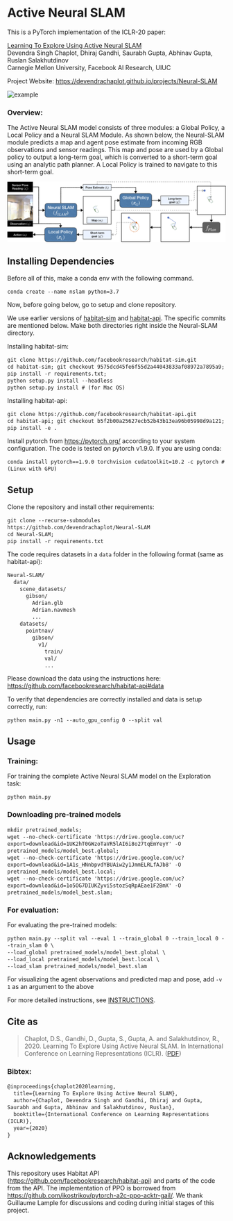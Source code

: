 # Active Neural SLAM
This is a PyTorch implementation of the ICLR-20 paper:

[Learning To Explore Using Active Neural SLAM](https://openreview.net/pdf?id=HklXn1BKDH)<br />
Devendra Singh Chaplot, Dhiraj Gandhi, Saurabh Gupta, Abhinav Gupta, Ruslan Salakhutdinov<br />
Carnegie Mellon University, Facebook AI Research, UIUC

Project Website: https://devendrachaplot.github.io/projects/Neural-SLAM

![example](./docs/example.gif)

### Overview:
The Active Neural SLAM model consists of three modules: a Global Policy, a Local Policy and a Neural SLAM Module. 
As shown below, the Neural-SLAM module predicts a map and agent pose estimate from incoming RGB observations and 
sensor readings. This map and pose are used by a Global policy to output a long-term goal, which is converted to 
a short-term goal using an analytic path planner. A Local Policy is trained to navigate to this short-term goal.

![overview](./docs/overview.png)


## Installing Dependencies
Before all of this, make a conda env with the following command.

```
conda create --name nslam python=3.7
```
Now, before going below, go to setup and clone repository.

We use earlier versions of [habitat-sim](https://github.com/facebookresearch/habitat-sim) and [habitat-api](https://github.com/facebookresearch/habitat-api). The specific commits are mentioned below.
Make both directories right inside the Neural-SLAM directory.

Installing habitat-sim:
```
git clone https://github.com/facebookresearch/habitat-sim.git
cd habitat-sim; git checkout 9575dcd45fe6f55d2a44043833af08972a7895a9; 
pip install -r requirements.txt; 
python setup.py install --headless
python setup.py install # (for Mac OS)

```

Installing habitat-api:
```
git clone https://github.com/facebookresearch/habitat-api.git
cd habitat-api; git checkout b5f2b00a25627ecb52b43b13ea96b05998d9a121; 
pip install -e .
```

Install pytorch from https://pytorch.org/ according to your system configuration. The code is tested on pytorch v1.9.0. If you are using conda:
```
conda install pytorch==1.9.0 torchvision cudatoolkit=10.2 -c pytorch #(Linux with GPU)
```

## Setup
Clone the repository and install other requirements:
```
git clone --recurse-submodules https://github.com/devendrachaplot/Neural-SLAM
cd Neural-SLAM;
pip install -r requirements.txt
```

The code requires datasets in a `data` folder in the following format (same as habitat-api):
```
Neural-SLAM/
  data/
    scene_datasets/
      gibson/
        Adrian.glb
        Adrian.navmesh
        ...
    datasets/
      pointnav/
        gibson/
          v1/
            train/
            val/
            ...
```
Please download the data using the instructions here: https://github.com/facebookresearch/habitat-api#data

To verify that dependencies are correctly installed and data is setup correctly, run:
```
python main.py -n1 --auto_gpu_config 0 --split val
```


## Usage

### Training:
For training the complete Active Neural SLAM model on the Exploration task:
```
python main.py
```

### Downloading pre-trained models
```
mkdir pretrained_models;
wget --no-check-certificate 'https://drive.google.com/uc?export=download&id=1UK2hT0GWzoTaVR5lAI6i8o27tqEmYeyY' -O pretrained_models/model_best.global;
wget --no-check-certificate 'https://drive.google.com/uc?export=download&id=1A1s_HNnbpvdYBUAiw2y1JmmELRLfAJb8' -O pretrained_models/model_best.local;
wget --no-check-certificate 'https://drive.google.com/uc?export=download&id=1o5OG7DIUKZyvi5stozSqRpAEae1F2BmX' -O pretrained_models/model_best.slam;
```

### For evaluation:
For evaluating the pre-trained models:
```
python main.py --split val --eval 1 --train_global 0 --train_local 0 --train_slam 0 \
--load_global pretrained_models/model_best.global \
--load_local pretrained_models/model_best.local \
--load_slam pretrained_models/model_best.slam 
```

For visualizing the agent observations and predicted map and pose, add `-v 1` as an argument to the above

For more detailed instructions, see [INSTRUCTIONS](./docs/INSTRUCTIONS.md).


## Cite as
>Chaplot, D.S., Gandhi, D., Gupta, S., Gupta, A. and Salakhutdinov, R., 2020. Learning To Explore Using Active Neural SLAM. In International Conference on Learning Representations (ICLR). ([PDF](https://openreview.net/pdf?id=HklXn1BKDH))

### Bibtex:
```
@inproceedings{chaplot2020learning,
  title={Learning To Explore Using Active Neural SLAM},
  author={Chaplot, Devendra Singh and Gandhi, Dhiraj and Gupta, Saurabh and Gupta, Abhinav and Salakhutdinov, Ruslan},
  booktitle={International Conference on Learning Representations (ICLR)},
  year={2020}
}
```

## Acknowledgements
This repository uses Habitat API (https://github.com/facebookresearch/habitat-api) and parts of the code from the API.
The implementation of PPO is borrowed from https://github.com/ikostrikov/pytorch-a2c-ppo-acktr-gail/.
We thank Guillaume Lample for discussions and coding during initial stages of this project.
